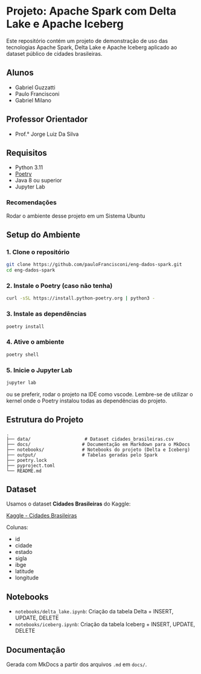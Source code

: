 # Projeto: Apache Spark com Delta Lake e Apache Iceberg

Este repositório contém um projeto de demonstração de uso das tecnologias Apache Spark, Delta Lake e Apache Iceberg aplicado ao dataset público de cidades brasileiras.

## Alunos

- Gabriel Guzzatti
- Paulo Francisconi
- Gabriel Milano

## Professor Orientador

- Prof.° Jorge Luiz Da Silva

## Requisitos

- Python 3.11
- [Poetry](https://python-poetry.org/docs/#installation)
- Java 8 ou superior
- Jupyter Lab

### Recomendações

Rodar o ambiente desse projeto em um Sistema Ubuntu

## Setup do Ambiente

### 1. Clone o repositório

```bash
git clone https://github.com/pauloFrancisconi/eng-dados-spark.git
cd eng-dados-spark
```

### 2. Instale o Poetry (caso não tenha)

```bash
curl -sSL https://install.python-poetry.org | python3 -
```

### 3. Instale as dependências

```bash
poetry install
```

### 4. Ative o ambiente

```bash
poetry shell
```

### 5. Inicie o Jupyter Lab

```bash
jupyter lab

```

ou se preferir, rodar o projeto na IDE como vscode. Lembre-se de utilizar o kernel onde o Poetry instalou todas as dependências do projeto.

##  Estrutura do Projeto

```
.
├── data/                    # Dataset cidades_brasileiras.csv
├── docs/                   # Documentação em Markdown para o MkDocs
├── notebooks/              # Notebooks do projeto (Delta e Iceberg)
├── output/                 # Tabelas geradas pelo Spark
├── poetry.lock
├── pyproject.toml
└── README.md
```

## Dataset

Usamos o dataset **Cidades Brasileiras** do Kaggle:

[Kaggle - Cidades Brasileiras](https://www.kaggle.com/datasets/gilbertotrindade/cidades-brasileiras)

Colunas:
- id
- cidade
- estado
- sigla
- ibge
- latitude
- longitude

## Notebooks

- `notebooks/delta_lake.ipynb`: Criação da tabela Delta + INSERT, UPDATE, DELETE
- `notebooks/iceberg.ipynb`: Criação da tabela Iceberg + INSERT, UPDATE, DELETE

## Documentação

Gerada com MkDocs a partir dos arquivos `.md` em `docs/`.
